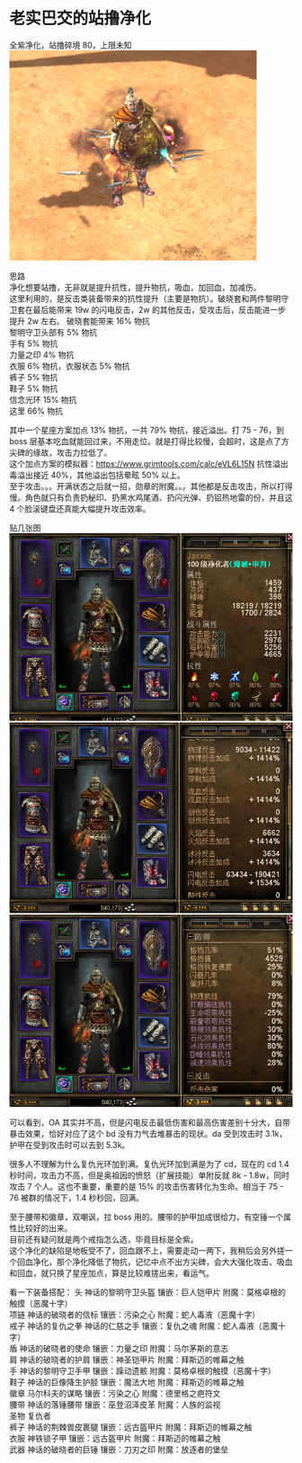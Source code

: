 # 老实巴交的站撸净化

全紫净化，站撸碎境 80，上限未知  
![图片](./pic-01.png)

思路  
净化想要站撸，无非就是提升抗性，提升物抗，吸血，加回血，加减伤。  
这里利用的，是反击类装备带来的抗性提升（主要是物抗）。破晓套和两件黎明守卫套在最后能带来 19w 的闪电反击，2w 的其他反击，受攻击后，反击能进一步提升 2w 左右。
破晓套能带来 16% 物抗  
黎明守卫头部有 5% 物抗  
手有 5% 物抗  
力量之印 4% 物抗  
衣服 6% 物抗，衣服状态 5% 物抗  
裤子 5% 物抗  
鞋子 5% 物抗  
信念光环 15% 物抗  
这里 66% 物抗

其中一个星座方案加点 13% 物抗，一共 79% 物抗，接近溢出。打 75 - 76，到 boss 层基本吃血就能回过来，不用走位。就是打得比较慢，会超时，这是点了方尖碑的缘故，攻击力拉低了。  
这个加点方案的模拟器：https://www.grimtools.com/calc/eVL6L15N
抗性溢出毒溢出接近 40%，其他溢出包括晕眩 50% 以上。  
至于攻击。。。开满状态之后就一招，勋章的附魔。。。其他都是反击攻击，所以打得慢。角色就只有负责扔秘印、扔黑水鸡尾酒、扔闪光弹、扔铝热地雷的份，并且这 4 个脸滚键盘还真能大幅提升攻击效率。

贴几张图  
![图片](./pic-02.png)  
![图片](./pic-03.png)  
![图片](./pic-04.png)  

可以看到，OA 其实并不高，但是闪电反击最低伤害和最高伤害差别十分大，自带暴击效果，恰好对应了这个 bd 没有力气去堆暴击的现状。da 受到攻击时 3.1k，护甲在受到攻击时可以去到 5.3k。

很多人不理解为什么复仇光环加到满。复仇光环加到满是为了 cd，现在的 cd 1.4 秒时间，攻击力不高，但是奥祖因的愤怒（扩展技能）单附反就 8k - 1.8w，同时攻击 7 个人。这也不重要，重要的是 15% 的攻击伤害转化为生命。相当于 75 - 76 被群的情况下，1.4 秒秒回，回满。

至于腰带和徽章，双嘲讽，拉 boss 用的。腰带的护甲加成很给力，有空锤一个属性比较好的出来。  
目前还有疑问就是两个戒指怎么选，毕竟目标是全紫。  
这个净化的缺陷是地板受不了，回血跟不上，需要走动一两下，我稍后会另外搓一个回血净化，那个净化降低了物抗，记忆中点不出方尖碑，会大大强化攻击、吸血和回血，就只换了星座加点，算是比较难搓出来，看运气。

看一下装备搭配：
头 神话的黎明守卫头盔 镶嵌：巨人铠甲片 附魔：莫格卓根的触摸（恶魔十字）  
项链 神话的破晓者的信标 镶嵌：污染之心 附魔：蛇人毒液（恶魔十字）  
戒子 神话的复仇之拳 神话的仁慈之手 镶嵌：复仇之魂 附魔：蛇人毒液（恶魔十字）  
盾 神话的破晓者的使命 镶嵌：力量之印 附魔：马尔茅斯的意志  
肩 神话的破晓者的护肩 镶嵌：神圣铠甲片 附魔：拜斯迈的帷幕之触  
手 神话的黎明守卫手甲 镶嵌：躁动遗骸 附魔：莫格卓根的触摸（恶魔十字）  
鞋子 神话的巨像降生护胫 镶嵌：魔法大地 附魔：拜斯迈的帷幕之触  
徽章 马尔科夫的谋略 镶嵌：污染之心 附魔：德里格之疤符文  
腰带 神话的落锤腰带 镶嵌：巫登沼泽皮革 附魔：人族的监视  
圣物 复仇者  
裤子 神话的荆棘兽皮裹腿 镶嵌：远古盔甲片 附魔：拜斯迈的帷幕之触  
衣服 神铁锁子甲 镶嵌：远古盔甲片 附魔：拜斯迈的帷幕之触  
武器 神话的破晓者的巨锤 镶嵌：刀刃之印 附魔：放逐者的堡垒
